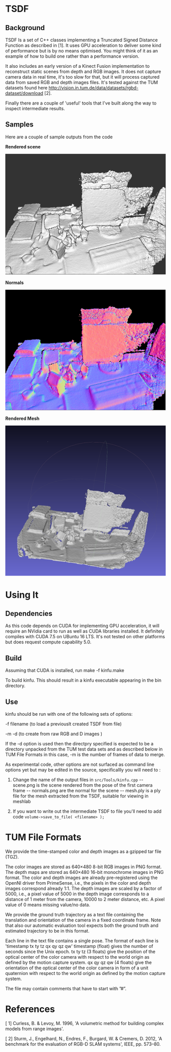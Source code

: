 # TSDF

## Background

TSDF Is a set of C++ classes implementing a Truncated Signed Distance Function as described in [1].
It uses GPU acceleration to deliver some kind of performance but is by no means optimised.  You might think of it as an example of how to build one rather than a performance version.

It also includes an early version of a Kinect Fusion implementation to reconstruct static scenes from depth and RGB images.  It does not capture camera data in real time, it's too slow for that, but it will process captured data from saved RGB and depth images files. It's tested against the TUM datasets found here http://vision.in.tum.de/data/datasets/rgbd-dataset/download  [2].

Finally there are a couple of 'useful' tools that I've built along the way to inspect intermediate results.

## Samples
Here are a couple of sample outputs from the code

__Rendered scene__

![Rendered scene](/images/scene.png)

__Normals__

![Normals](/images/normals.png)

__Rendered Mesh__

![Mesh](/images/mesh.png)


# Using It

## Dependencies
As this code depends on CUDA for implementing GPU acceleration, it will require an NVidia card to run as well as CUDA libraries installed. It definitely compiles with CUDA 7.5 on UBuntu 16 LTS. It's not tested on other platforms but does request compute capability 5.0.

## Build

Assuming that CUDA is installed, run 
    make -f kinfu.make

To build kinfu. This should result in a kinfu executable appearing in the bin directory.

## Use

kinfu should be run with one of the following sets of options:

-f filename (to load a previouslt created TSDF from file)

-m <number of frames>  -d <directory> (to create from raw RGB and D images )

If the -d option is used then the directpry specified is expected to be a directory unpacked from the TUM test data sets and as described below in TUM File Formats in this case, -m is the number of frames of data to merge.

As experimental code, other options are not surfaced as command line options yet but may be edited in the source, specificallly you will need to :

1. Change the name of the output files in `src/Tools/kinfu.cpp`
-- scene.png is the scene rendered from the pose of the first camera frame
-- normals.png are the normal for the scene
-- mesh.ply is a ply file for the mesh extracted from the TSDF, suitable for viewing in meshlab

2. If you want to write out the intermediate TSDF to file you'll need to add code `volume->save_to_file( <filename> );`


# TUM File Formats
We provide the time-stamped color and depth images as a gzipped tar file (TGZ).

The color images are stored as 640×480 8-bit RGB images in PNG format.
The depth maps are stored as 640×480 16-bit monochrome images in PNG format.
The color and depth images are already pre-registered using the OpenNI driver from PrimeSense, i.e., the pixels in the color and depth images correspond already 1:1.
The depth images are scaled by a factor of 5000, i.e., a pixel value of 5000 in the depth image corresponds to a distance of 1 meter from the camera, 10000 to 2 meter distance, etc. A pixel value of 0 means missing value/no data.



We provide the ground truth trajectory as a text file containing the translation and orientation of the camera in a fixed coordinate frame. Note that also our automatic evaluation tool expects both the ground truth and estimated trajectory to be in this format.

Each line in the text file contains a single pose.
The format of each line is 'timestamp tx ty tz qx qy qz qw'
timestamp (float) gives the number of seconds since the Unix epoch.
tx ty tz (3 floats) give the position of the optical center of the color camera with respect to the world origin as defined by the motion capture system.
qx qy qz qw (4 floats) give the orientation of the optical center of the color camera in form of a unit quaternion with respect to the world origin as defined by the motion capture system.

The file may contain comments that have to start with ”#”.


# References
[ 1] Curless, B. & Levoy, M. 1996, 'A volumetric method for building complex models from range images'.

[ 2] Sturm, J., Engelhard, N., Endres, F., Burgard, W. & Cremers, D. 2012, 'A benchmark for the evaluation of RGB-D SLAM systems', IEEE, pp. 573–80.
